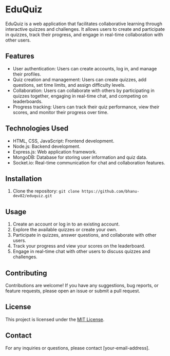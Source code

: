 # EduQuiz

EduQuiz is a web application that facilitates collaborative learning through interactive quizzes and challenges. It allows users to create and participate in quizzes, track their progress, and engage in real-time collaboration with other users.

## Features

- User authentication: Users can create accounts, log in, and manage their profiles.
- Quiz creation and management: Users can create quizzes, add questions, set time limits, and assign difficulty levels.
- Collaboration: Users can collaborate with others by participating in quizzes together, engaging in real-time chat, and competing on leaderboards.
- Progress tracking: Users can track their quiz performance, view their scores, and monitor their progress over time.

## Technologies Used

- HTML, CSS, JavaScript: Frontend development.
- Node.js: Backend development.
- Express.js: Web application framework.
- MongoDB: Database for storing user information and quiz data.
- Socket.io: Real-time communication for chat and collaboration features.

## Installation

1. Clone the repository: `git clone https://github.com/bhanu-dev82/eduquiz.git`

## Usage

1. Create an account or log in to an existing account.
2. Explore the available quizzes or create your own.
3. Participate in quizzes, answer questions, and collaborate with other users.
4. Track your progress and view your scores on the leaderboard.
5. Engage in real-time chat with other users to discuss quizzes and challenges.

## Contributing

Contributions are welcome! If you have any suggestions, bug reports, or feature requests, please open an issue or submit a pull request.

## License

This project is licensed under the [MIT License](LICENSE).

## Contact

For any inquiries or questions, please contact [your-email-address].
